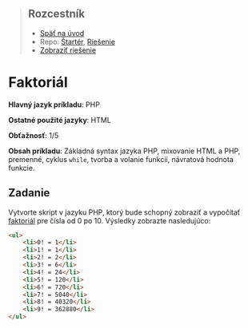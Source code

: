 <div class="hidden">

> ## Rozcestník
> - [Späť na úvod](../../README.md)
> - Repo: [Štartér](/../../tree/main/php/factorial), [Riešenie](/../../tree/solution/php/factorial)
> - [Zobraziť riešenie](riesenie.md)
</div>

# Faktoriál
<div class="info"> 

**Hlavný jazyk príkladu**: PHP

**Ostatné použité jazyky**: HTML

**Obťažnosť**: 1/5

**Obsah príkladu**: Základná syntax jazyka PHP, mixovanie HTML a PHP, premenné, cyklus `while`, tvorba a volanie funkcií, návratová hodnota funkcie. 
</div>

## Zadanie
Vytvorte skript v jazyku PHP, ktorý bude schopný zobraziť a vypočítať [faktoriál](https://sk.wikipedia.org/wiki/Faktori%C3%A1l) pre čísla od 0 po 10. Výsledky zobrazte nasledujúco:

```html
<ul>
    <li>0! = 1</li>
    <li>1! = 1</li>
    <li>2! = 2</li>
    <li>3! = 6</li>
    <li>4! = 24</li>
    <li>5! = 120</li>
    <li>6! = 720</li>
    <li>7! = 5040</li>
    <li>8! = 40320</li>
    <li>9! = 362880</li>
</ul>
```

